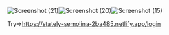 ![Screenshot (21)](https://github.com/ArunSingh-07/chat-app/assets/136687579/f88bc79e-b5d8-40e8-bd62-c0cf49ba0fdd)![Screenshot (20)](https://github.com/ArunSingh-07/chat-app/assets/136687579/2078217f-a98f-4fed-91e7-3ce15367d48a)![Screenshot (15)](https://github.com/ArunSingh-07/chat-app/assets/136687579/8e5af228-0b67-4dea-b328-918e49375736)






Try=>https://stately-semolina-2ba485.netlify.app/login
